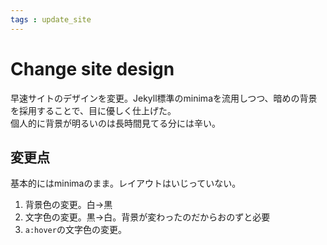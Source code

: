 ```yaml
---
tags : update_site
---
```


# Change site design

早速サイトのデザインを変更。Jekyll標準のminimaを流用しつつ、暗めの背景を採用することで、目に優しく仕上げた。  
個人的に背景が明るいのは長時間見てる分には辛い。

## 変更点

基本的にはminimaのまま。レイアウトはいじっていない。

1. 背景色の変更。白→黒
1. 文字色の変更。黒→白。背景が変わったのだからおのずと必要
1. `a:hover`の文字色の変更。